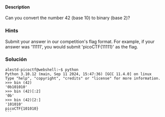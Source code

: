 
#### Description

Can you convert the number 42 (base 10) to binary (base 2)?

### Hints
Submit your answer in our competition's flag format. For example, if your answer was '11111', you would submit 'picoCTF{11111}' as the flag.

### Solución 
 ````
alestd-picoctf@webshell:~$ python
Python 3.10.12 (main, Sep 11 2024, 15:47:36) [GCC 11.4.0] on linux
Type "help", "copyright", "credits" or "license" for more information.
>>> bin (42)
'0b101010'
>>> bin (42)[:2]
'0b'
>>> bin (42)[2:]
'101010'
picoCTF{101010}
```
